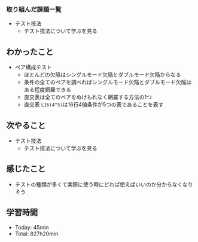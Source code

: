 ### 取り組んだ課題一覧
- テスト技法
  - テスト技法について学ぶを見る
## わかったこと
- ペア構成テスト
    - ほとんどの欠陥はシングルモード欠陥とダブルモード欠陥からなる
    - 条件の全てのペアを調べればシングルモード欠陥とダブルモード欠陥はある程度網羅できる
    - 直交表は全てのペアをぬけもれなく網羅する方法の1つ
    - 直交表 `L16(4^5)`は16行4値条件が5つの表であることを表す
## 次やること
- テスト技法
  - テスト技法について学ぶを見る
## 感じたこと
- テストの種類が多くて実際に使う時にどれば使えばいいのか分からなくなりそう
## 学習時間
- Today: 45min
- Total: 827h20min